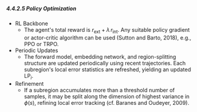 ##### 4.4.2.5 Policy Optimization

- RL Backbone
  - The agent's total reward is $r_{\mathrm{ext}} + \lambda\,r_{\mathrm{int}}$. Any suitable policy gradient or actor-critic algorithm can be used (Sutton and Barto, 2018), e.g., PPO or TRPO.
- Periodic Updates
  - The forward model, embedding network, and region-splitting structure are updated periodically using recent trajectories. Each subregion's local error statistics are refreshed, yielding an updated $\mathrm{LP}_i$.
- Refinement
  - If a subregion accumulates more than a threshold number of samples, it may be split along the dimension of highest variance in $\phi(s)$, refining local error tracking (cf. Baranes and Oudeyer, 2009).
